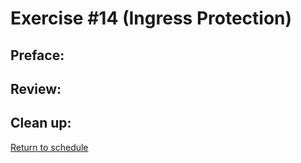 # Exercise #14 (Ingress Protection)

## Preface:



## Review:

## Clean up:

[Return to schedule](../../Docs/SCHEDULE.md)